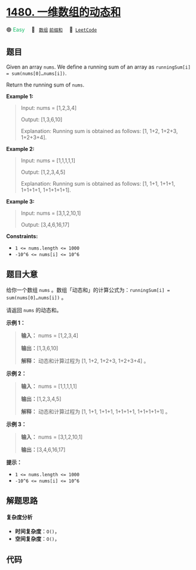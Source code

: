 # [1480. 一维数组的动态和](https://leetcode.com/problems/running-sum-of-1d-array)

🟢 <font color=#15bd66>Easy</font>&emsp; 🔖&ensp; [`数组`](/leetcode-js/outline/tag/array.md) [`前缀和`](/leetcode-js/outline/tag/prefix-sum.md)&emsp; 🔗&ensp;[`LeetCode`](https://leetcode.com/problems/running-sum-of-1d-array)

## 题目

Given an array `nums`. We define a running sum of an array as `runningSum[i] =
sum(nums[0]…nums[i])`.

Return the running sum of `nums`.



**Example 1:**

> Input: nums = [1,2,3,4]
> 
> Output: [1,3,6,10]
> 
> Explanation: Running sum is obtained as follows: [1, 1+2, 1+2+3, 1+2+3+4].

**Example 2:**

> Input: nums = [1,1,1,1,1]
> 
> Output: [1,2,3,4,5]
> 
> Explanation: Running sum is obtained as follows: [1, 1+1, 1+1+1, 1+1+1+1, 1+1+1+1+1].

**Example 3:**

> Input: nums = [3,1,2,10,1]
> 
> Output: [3,4,6,16,17]

**Constraints:**

  * `1 <= nums.length <= 1000`
  * `-10^6 <= nums[i] <= 10^6`


## 题目大意

给你一个数组 `nums` 。数组「动态和」的计算公式为：`runningSum[i] = sum(nums[0]…nums[i])` 。

请返回 `nums` 的动态和。



**示例 1：**

> 
> 
> 
> 
> 
> **输入：** nums = [1,2,3,4]
> 
> **输出：**[1,3,6,10]
> 
> **解释：** 动态和计算过程为 [1, 1+2, 1+2+3, 1+2+3+4] 。

**示例 2：**

> 
> 
> 
> 
> 
> **输入：** nums = [1,1,1,1,1]
> 
> **输出：**[1,2,3,4,5]
> 
> **解释：** 动态和计算过程为 [1, 1+1, 1+1+1, 1+1+1+1, 1+1+1+1+1] 。

**示例 3：**

> 
> 
> 
> 
> 
> **输入：** nums = [3,1,2,10,1]
> 
> **输出：**[3,4,6,16,17]
> 
> 



**提示：**

  * `1 <= nums.length <= 1000`
  * `-10^6 <= nums[i] <= 10^6`


## 解题思路

#### 复杂度分析

- **时间复杂度**：`O()`，
- **空间复杂度**：`O()`，

## 代码

```javascript

```